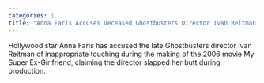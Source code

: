 ```yaml
---
categories: i
title: "Anna Faris Accuses Deceased Ghostbusters Director Ivan Reitman of Slapping Her Butt During Making of My Super ExGirlfriend"
---
```

Hollywood star Anna Faris has accused the late Ghostbusters director Ivan Reitman of inappropriate touching during the making of the 2006 movie My Super Ex-Girlfriend, claiming the director slapped her butt during production.